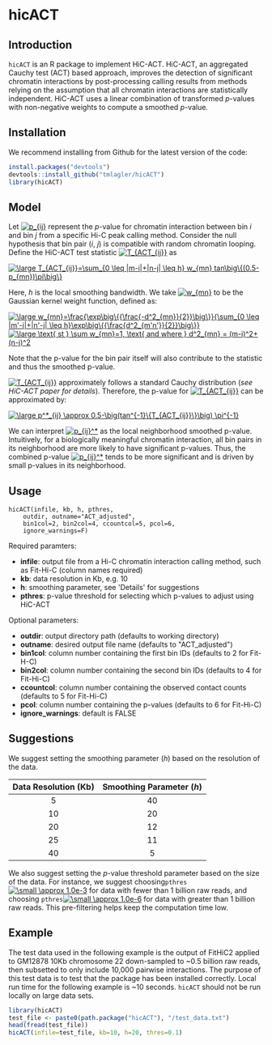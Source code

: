 # hicACT

## Introduction
<code>hicACT</code> is an R package to implement HiC-ACT. HiC-ACT, an aggregated Cauchy test (ACT) based approach, improves the detection of significant chromatin interactions by post-processing calling results from methods relying on the assumption that all chromatin interactions are statistically independent. HiC-ACT uses a linear combination of transformed *p*-values with non-negative weights to compute a smoothed *p*-value.

## Installation
We recommend installing from Github for the latest version of the code:
```r
install.packages("devtools")
devtools::install_github("tmlagler/hicACT")
library(hicACT)
```
## Model
Let <a href="https://www.codecogs.com/eqnedit.php?latex=\inline&space;\fn_phv&space;p_{ij}" target="_blank"><img src="https://latex.codecogs.com/svg.latex?\inline&space;\fn_phv&space;p_{ij}" title="p_{ij}" /></a> represent the *p*-value for chromatin interaction between bin *i* and bin *j* from a specific Hi-C peak calling method. Consider the null hypothesis that bin pair (*i*, *j*) is compatible with random chromatin looping. Define the HiC-ACT test statistic <a href="https://www.codecogs.com/eqnedit.php?latex=\inline&space;\fn_phv&space;T_{ACT_{ij}}" target="_blank"><img src="https://latex.codecogs.com/svg.latex?\inline&space;\fn_phv&space;T_{ACT_{ij}}" title="T_{ACT_{ij}}" /></a> as

<a href="https://www.codecogs.com/eqnedit.php?latex=\inline&space;\fn_phv&space;\large&space;T_{ACT_{ij}}=\sum_{0&space;\leq&space;|m-i|&plus;|n-j|&space;\leq&space;h}&space;w_{mn}&space;tan\big\{(0.5-p_{mn})\pi\big\}" target="_blank"><img src="https://latex.codecogs.com/gif.latex?\inline&space;\fn_phv&space;\large&space;T_{ACT_{ij}}=\sum_{0&space;\leq&space;|m-i|&plus;|n-j|&space;\leq&space;h}&space;w_{mn}&space;tan\big\{(0.5-p_{mn})\pi\big\}" title="\large T_{ACT_{ij}}=\sum_{0 \leq |m-i|+|n-j| \leq h} w_{mn} tan\big\{(0.5-p_{mn})\pi\big\}" /></a>

Here, *h* is the local smoothing bandwidth. We take <a href="https://www.codecogs.com/eqnedit.php?latex=\inline&space;\fn_phv&space;w_{mn}" target="_blank"><img src="https://latex.codecogs.com/svg.latex?\inline&space;\fn_phv&space;w_{mn}" title="w_{mn}" /></a> to be the Gaussian kernel weight function, defined as:

<a href="https://www.codecogs.com/eqnedit.php?latex=\inline&space;\fn_phv&space;\large&space;w_{mn}=\frac{\exp\big\{{\frac{-d^2_{mn}}{2}}\big\}}{\sum_{0&space;\leq&space;|m'-i|&plus;|n'-j|&space;\leq&space;h}\exp\big\{{\frac{d^2_{m'n'}}{2}}\big\}}" target="_blank"><img src="https://latex.codecogs.com/svg.latex?\inline&space;\fn_phv&space;\large&space;w_{mn}=\frac{\exp\big\{{\frac{-d^2_{mn}}{2}}\big\}}{\sum_{0&space;\leq&space;|m'-i|&plus;|n'-j|&space;\leq&space;h}\exp\big\{{\frac{d^2_{m'n'}}{2}}\big\}}" title="\large w_{mn}=\frac{\exp\big\{{\frac{-d^2_{mn}}{2}}\big\}}{\sum_{0 \leq |m'-i|+|n'-j| \leq h}\exp\big\{{\frac{d^2_{m'n'}}{2}}\big\}}" /></a>
<a href="https://www.codecogs.com/eqnedit.php?latex=\inline&space;\fn_phv&space;\large&space;\text{&space;st&space;}&space;\sum&space;w_{mn}=1,&space;\text{&space;and&space;where&space;}&space;d^2_{mn}&space;=&space;(m-i)^2&plus;(n-j)^2" target="_blank"><img src="https://latex.codecogs.com/svg.latex?\inline&space;\fn_phv&space;\large&space;\text{&space;st&space;}&space;\sum&space;w_{mn}=1,&space;\text{&space;and&space;where&space;}&space;d^2_{mn}&space;=&space;(m-i)^2&plus;(n-j)^2" title="\large \text{ st } \sum w_{mn}=1, \text{ and where } d^2_{mn} = (m-i)^2+(n-j)^2" /></a>

Note that the p-value for the bin pair itself will also contribute to the statistic and thus the smoothed p-value.

<a href="https://www.codecogs.com/eqnedit.php?latex=\inline&space;\fn_phv&space;T_{ACT_{ij}}" target="_blank"><img src="https://latex.codecogs.com/svg.latex?\inline&space;\fn_phv&space;T_{ACT_{ij}}" title="T_{ACT_{ij}}" /></a> approximately follows a standard Cauchy distribution (*see HiC-ACT paper for details*). Therefore, the p-value for <a href="https://www.codecogs.com/eqnedit.php?latex=\inline&space;\fn_phv&space;T_{ACT_{ij}}" target="_blank"><img src="https://latex.codecogs.com/svg.latex?\inline&space;\fn_phv&space;T_{ACT_{ij}}" title="T_{ACT_{ij}}" /></a> can be approximated by:

<a href="https://www.codecogs.com/eqnedit.php?latex=\inline&space;\fn_phv&space;\large&space;p^*_{ij}&space;\approx&space;0.5-\big(tan^{-1}\{T_{ACT_{ij}}\}\big)&space;\pi^{-1}" target="_blank"><img src="https://latex.codecogs.com/svg.latex?\inline&space;\fn_phv&space;\large&space;p^*_{ij}&space;\approx&space;0.5-\big(tan^{-1}\{T_{ACT_{ij}}\}\big)&space;\pi^{-1}" title="\large p^*_{ij} \approx 0.5-\big(tan^{-1}\{T_{ACT_{ij}}\}\big) \pi^{-1}" /></a>

We can interpret <a href="https://www.codecogs.com/eqnedit.php?latex=\inline&space;\fn_phv&space;p_{ij}^*" target="_blank"><img src="https://latex.codecogs.com/svg.latex?\inline&space;\fn_phv&space;p_{ij}^*" title="p_{ij}^*" /></a> as the local neighborhood smoothed p-value. Intuitively, for a biologically meaningful chromatin interaction, all bin pairs in its neighborhood are more likely to have significant p-values. Thus, the combined p-value <a href="https://www.codecogs.com/eqnedit.php?latex=\inline&space;\fn_phv&space;p_{ij}^*" target="_blank"><img src="https://latex.codecogs.com/svg.latex?\inline&space;\fn_phv&space;p_{ij}^*" title="p_{ij}^*" /></a> tends to be more significant and is driven by small p-values in its neighborhood. 

## Usage
```
hicACT(infile, kb, h, pthres,
    outdir, outname="ACT_adjusted",
    bin1col=2, bin2col=4, ccountcol=5, pcol=6,
    ignore_warnings=F)
```
Required paramters:

- **infile**: output file from a Hi-C chromatin interaction calling method, such as Fit-Hi-C (column names required)
- **kb**: data resolution in Kb, e.g. 10
- **h**: smoothing parameter, see 'Details' for suggestions
- **pthres**: p-value threshold for selecting which p-values to adjust using HiC-ACT

Optional parameters:

- **outdir**: output directory path (defaults to working directory)
- **outname**: desired output file name (defaults to "ACT_adjusted")
- **bin1col**: column number containing the first bin IDs (defaults to 2 for Fit-H-C)
- **bin2col**: column number containing the second bin IDs (defaults to 4 for Fit-Hi-C)
- **ccountcol**: column number containing the observed contact counts (defaults to 5 for Fit-Hi-C)
- **pcol**: column number containing the p-values (defaults to 6 for Fit-Hi-C)
- **ignore_warnings**: default is FALSE

## Suggestions
We suggest setting the smoothing parameter (*h*) based on the resolution of the data.

| Data Resolution (Kb) | Smoothing Parameter (*h*) |
|:--------------------:|:-----------------------:|
| 5 | 40 |
| 10 | 20 |
| 20 | 12 |
| 25 | 11 |
| 40 | 5 |

We also suggest setting the *p*-value threshold parameter based on the size of the data. For instance, we suggest choosing<code>pthres</code><a href="https://www.codecogs.com/eqnedit.php?latex=\inline&space;\fn_phv&space;\small&space;\approx&space;1.0e-3" target="_blank"><img src="https://latex.codecogs.com/svg.latex?\inline&space;\fn_phv&space;\small&space;\approx&space;1.0e-3" title="\small \approx 1.0e-3" /></a> for
data with fewer than 1 billion raw reads, and choosing <code>pthres</code><a href="https://www.codecogs.com/eqnedit.php?latex=\inline&space;\fn_phv&space;\small&space;\approx&space;1.0e-6" target="_blank"><img src="https://latex.codecogs.com/svg.latex?\inline&space;\fn_phv&space;\small&space;\approx&space;1.0e-6" title="\small \approx 1.0e-6" /></a> for data with greater than 1 billion raw reads. This pre-filtering helps keep the computation time low. 

## Example
The test data used in the following example is the output of FitHiC2 applied to GM12878 10Kb chromosome 22 down-sampled to ~0.5 billion raw reads, then subsetted to only include 10,000 pairwise interactions. The purpose of this test data is to test that the package has been installed correctly. Local run time for the following example is ~10 seconds. <code>hicACT</code> should not be run locally on large data sets.
```r
library(hicACT)
test_file <- paste0(path.package("hicACT"), "/test_data.txt")
head(fread(test_file))
hicACT(infile=test_file, kb=10, h=20, thres=0.1)
```



